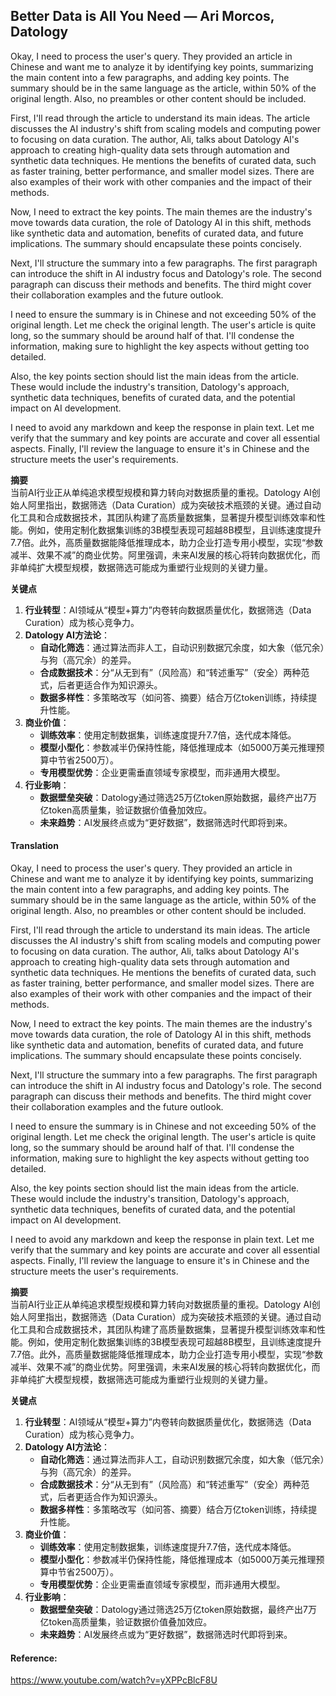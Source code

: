 ## Better Data is All You Need — Ari Morcos, Datology

<think>
Okay, I need to process the user's query. They provided an article in Chinese and want me to analyze it by identifying key points, summarizing the main content into a few paragraphs, and adding key points. The summary should be in the same language as the article, within 50% of the original length. Also, no preambles or other content should be included.

First, I'll read through the article to understand its main ideas. The article discusses the AI industry's shift from scaling models and computing power to focusing on data curation. The author, Ali, talks about Datology AI's approach to creating high-quality data sets through automation and synthetic data techniques. He mentions the benefits of curated data, such as faster training, better performance, and smaller model sizes. There are also examples of their work with other companies and the impact of their methods.

Now, I need to extract the key points. The main themes are the industry's move towards data curation, the role of Datology AI in this shift, methods like synthetic data and automation, benefits of curated data, and future implications. The summary should encapsulate these points concisely.

Next, I'll structure the summary into a few paragraphs. The first paragraph can introduce the shift in AI industry focus and Datology's role. The second paragraph can discuss their methods and benefits. The third might cover their collaboration examples and the future outlook.

I need to ensure the summary is in Chinese and not exceeding 50% of the original length. Let me check the original length. The user's article is quite long, so the summary should be around half of that. I'll condense the information, making sure to highlight the key aspects without getting too detailed.

Also, the key points section should list the main ideas from the article. These would include the industry's transition, Datology's approach, synthetic data techniques, benefits of curated data, and the potential impact on AI development.

I need to avoid any markdown and keep the response in plain text. Let me verify that the summary and key points are accurate and cover all essential aspects. Finally, I'll review the language to ensure it's in Chinese and the structure meets the user's requirements.
</think>

**摘要**  
当前AI行业正从单纯追求模型规模和算力转向对数据质量的重视。Datology AI创始人阿里指出，数据筛选（Data Curation）成为突破技术瓶颈的关键。通过自动化工具和合成数据技术，其团队构建了高质量数据集，显著提升模型训练效率和性能。例如，使用定制化数据集训练的3B模型表现可超越8B模型，且训练速度提升7.7倍。此外，高质量数据能降低推理成本，助力企业打造专用小模型，实现“参数减半、效果不减”的商业优势。阿里强调，未来AI发展的核心将转向数据优化，而非单纯扩大模型规模，数据筛选可能成为重塑行业规则的关键力量。

**关键点**  
1. **行业转型**：AI领域从“模型+算力”内卷转向数据质量优化，数据筛选（Data Curation）成为核心竞争力。  
2. **Datology AI方法论**：  
   - **自动化筛选**：通过算法而非人工，自动识别数据冗余度，如大象（低冗余）与狗（高冗余）的差异。  
   - **合成数据技术**：分“从无到有”（风险高）和“转述重写”（安全）两种范式，后者更适合作为知识源头。  
   - **数据多样性**：多策略改写（如问答、摘要）结合万亿token训练，持续提升性能。  
3. **商业价值**：  
   - **训练效率**：使用定制数据集，训练速度提升7.7倍，迭代成本降低。  
   - **模型小型化**：参数减半仍保持性能，降低推理成本（如5000万美元推理预算中节省2500万）。  
   - **专用模型优势**：企业更需垂直领域专家模型，而非通用大模型。  
4. **行业影响**：  
   - **数据壁垒突破**：Datology通过筛选25万亿token原始数据，最终产出7万亿token高质量集，验证数据价值叠加效应。  
   - **未来趋势**：AI发展终点或为“更好数据”，数据筛选时代即将到来。</document>

#### Translation 

<think>
Okay, I need to process the user's query. They provided an article in Chinese and want me to analyze it by identifying key points, summarizing the main content into a few paragraphs, and adding key points. The summary should be in the same language as the article, within 50% of the original length. Also, no preambles or other content should be included.

First, I'll read through the article to understand its main ideas. The article discusses the AI industry's shift from scaling models and computing power to focusing on data curation. The author, Ali, talks about Datology AI's approach to creating high-quality data sets through automation and synthetic data techniques. He mentions the benefits of curated data, such as faster training, better performance, and smaller model sizes. There are also examples of their work with other companies and the impact of their methods.

Now, I need to extract the key points. The main themes are the industry's move towards data curation, the role of Datology AI in this shift, methods like synthetic data and automation, benefits of curated data, and future implications. The summary should encapsulate these points concisely.

Next, I'll structure the summary into a few paragraphs. The first paragraph can introduce the shift in AI industry focus and Datology's role. The second paragraph can discuss their methods and benefits. The third might cover their collaboration examples and the future outlook.

I need to ensure the summary is in Chinese and not exceeding 50% of the original length. Let me check the original length. The user's article is quite long, so the summary should be around half of that. I'll condense the information, making sure to highlight the key aspects without getting too detailed.

Also, the key points section should list the main ideas from the article. These would include the industry's transition, Datology's approach, synthetic data techniques, benefits of curated data, and the potential impact on AI development.

I need to avoid any markdown and keep the response in plain text. Let me verify that the summary and key points are accurate and cover all essential aspects. Finally, I'll review the language to ensure it's in Chinese and the structure meets the user's requirements.
</think>

**摘要**  
当前AI行业正从单纯追求模型规模和算力转向对数据质量的重视。Datology AI创始人阿里指出，数据筛选（Data Curation）成为突破技术瓶颈的关键。通过自动化工具和合成数据技术，其团队构建了高质量数据集，显著提升模型训练效率和性能。例如，使用定制化数据集训练的3B模型表现可超越8B模型，且训练速度提升7.7倍。此外，高质量数据能降低推理成本，助力企业打造专用小模型，实现“参数减半、效果不减”的商业优势。阿里强调，未来AI发展的核心将转向数据优化，而非单纯扩大模型规模，数据筛选可能成为重塑行业规则的关键力量。

**关键点**  
1. **行业转型**：AI领域从“模型+算力”内卷转向数据质量优化，数据筛选（Data Curation）成为核心竞争力。  
2. **Datology AI方法论**：  
   - **自动化筛选**：通过算法而非人工，自动识别数据冗余度，如大象（低冗余）与狗（高冗余）的差异。  
   - **合成数据技术**：分“从无到有”（风险高）和“转述重写”（安全）两种范式，后者更适合作为知识源头。  
   - **数据多样性**：多策略改写（如问答、摘要）结合万亿token训练，持续提升性能。  
3. **商业价值**：  
   - **训练效率**：使用定制数据集，训练速度提升7.7倍，迭代成本降低。  
   - **模型小型化**：参数减半仍保持性能，降低推理成本（如5000万美元推理预算中节省2500万）。  
   - **专用模型优势**：企业更需垂直领域专家模型，而非通用大模型。  
4. **行业影响**：  
   - **数据壁垒突破**：Datology通过筛选25万亿token原始数据，最终产出7万亿token高质量集，验证数据价值叠加效应。  
   - **未来趋势**：AI发展终点或为“更好数据”，数据筛选时代即将到来。

#### Reference: 

https://www.youtube.com/watch?v=yXPPcBlcF8U